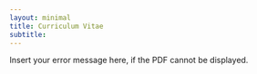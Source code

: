 ```yaml
---
layout: minimal
title: Curriculum Vitae
subtitle:
---
```

<object width="90%" height="90%" type="application/pdf" data="/pdfs/shortCV.pdf">
  <p>Insert your error message here, if the PDF cannot be displayed.</p>
</object>

